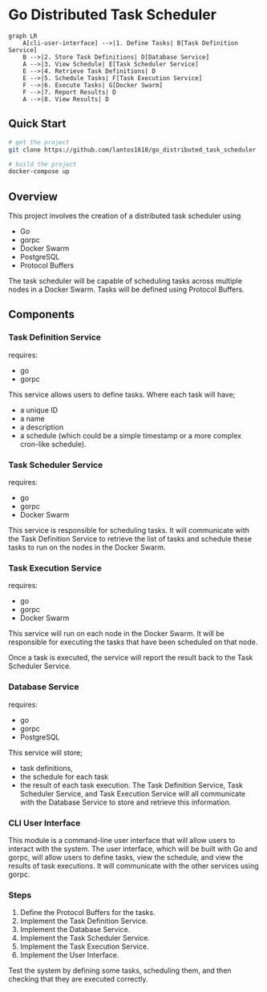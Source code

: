 # Go Distributed Task Scheduler

```mermaid
graph LR
    A[cli-user-interface] -->|1. Define Tasks| B[Task Definition Service]
    B -->|2. Store Task Definitions| D[Database Service]
    A -->|3. View Schedule| E[Task Scheduler Service]
    E -->|4. Retrieve Task Definitions| D
    E -->|5. Schedule Tasks| F[Task Execution Service]
    F -->|6. Execute Tasks| G[Docker Swarm]
    F -->|7. Report Results| D
    A -->|8. View Results| D
```

## Quick Start
```bash
# get the project
git clone https://github.com/lantos1618/go_distributed_task_scheduler

# build the project
docker-compose up
```


## Overview
This project involves the creation of a distributed task scheduler using 
- Go
- gorpc
- Docker Swarm
- PostgreSQL
- Protocol Buffers

The task scheduler will be capable of scheduling tasks across multiple nodes in a Docker Swarm. Tasks will be defined using Protocol Buffers.

## Components
### Task Definition Service
requires:
- go
- gorpc

This service allows users to define tasks. 
Where each task will have;
- a unique ID
- a name
- a description
- a schedule (which could be a simple timestamp or a more complex cron-like schedule).

### Task Scheduler Service
requires:
- go
- gorpc
- Docker Swarm 

This service is responsible for scheduling tasks. It will communicate with the Task Definition Service to retrieve the list of tasks and schedule these tasks to run on the nodes in the Docker Swarm.

### Task Execution Service

requires:
- go
- gorpc
- Docker Swarm 

This service will run on each node in the Docker Swarm. It will be responsible for executing the tasks that have been scheduled on that node. 

Once a task is executed, the service will report the result back to the Task Scheduler Service.

### Database Service
requires:
- go
- gorpc
- PostgreSQL


This service will store; 
- task definitions, 
- the schedule for each task
- the result of each task execution. 
The Task Definition Service, Task Scheduler Service, and Task Execution Service will all communicate with the Database Service to store and retrieve this information.

### CLI User Interface
This module is a command-line user interface that will allow users to interact with the system. The user interface, which will be built with Go and gorpc, will allow users to define tasks, view the schedule, and view the results of task executions. It will communicate with the other services using gorpc.

### Steps
1. Define the Protocol Buffers for the tasks.
2. Implement the Task Definition Service.
3. Implement the Database Service.
4. Implement the Task Scheduler Service.
5. Implement the Task Execution Service.
6. Implement the User Interface.

Test the system by defining some tasks, scheduling them, and then checking that they are executed correctly.